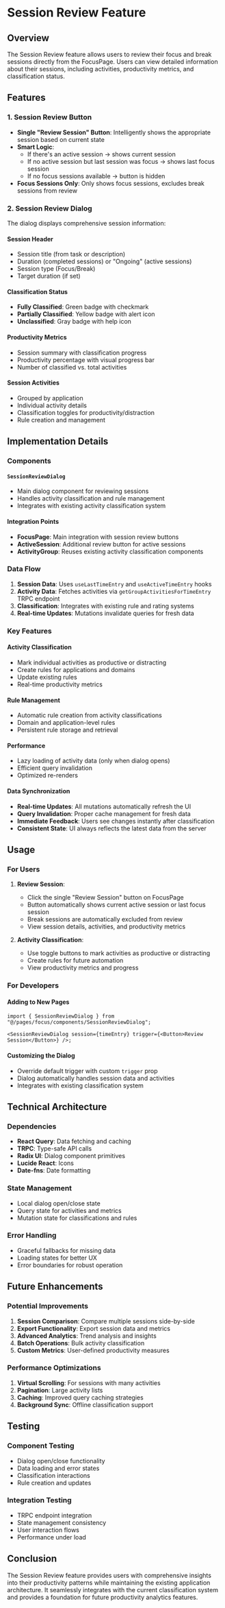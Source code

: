 # Session Review Feature

## Overview

The Session Review feature allows users to review their focus and break sessions directly from the FocusPage. Users can view detailed information about their sessions, including activities, productivity metrics, and classification status.

## Features

### 1. Session Review Button

- **Single "Review Session" Button**: Intelligently shows the appropriate session based on current state
- **Smart Logic**:
  - If there's an active session → shows current session
  - If no active session but last session was focus → shows last focus session
  - If no focus sessions available → button is hidden
- **Focus Sessions Only**: Only shows focus sessions, excludes break sessions from review

### 2. Session Review Dialog

The dialog displays comprehensive session information:

#### Session Header

- Session title (from task or description)
- Duration (completed sessions) or "Ongoing" (active sessions)
- Session type (Focus/Break)
- Target duration (if set)

#### Classification Status

- **Fully Classified**: Green badge with checkmark
- **Partially Classified**: Yellow badge with alert icon
- **Unclassified**: Gray badge with help icon

#### Productivity Metrics

- Session summary with classification progress
- Productivity percentage with visual progress bar
- Number of classified vs. total activities

#### Session Activities

- Grouped by application
- Individual activity details
- Classification toggles for productivity/distraction
- Rule creation and management

## Implementation Details

### Components

#### `SessionReviewDialog`

- Main dialog component for reviewing sessions
- Handles activity classification and rule management
- Integrates with existing activity classification system

#### Integration Points

- **FocusPage**: Main integration with session review buttons
- **ActiveSession**: Additional review button for active sessions
- **ActivityGroup**: Reuses existing activity classification components

### Data Flow

1. **Session Data**: Uses `useLastTimeEntry` and `useActiveTimeEntry` hooks
2. **Activity Data**: Fetches activities via `getGroupActivitiesForTimeEntry` TRPC endpoint
3. **Classification**: Integrates with existing rule and rating systems
4. **Real-time Updates**: Mutations invalidate queries for fresh data

### Key Features

#### Activity Classification

- Mark individual activities as productive or distracting
- Create rules for applications and domains
- Update existing rules
- Real-time productivity metrics

#### Rule Management

- Automatic rule creation from activity classifications
- Domain and application-level rules
- Persistent rule storage and retrieval

#### Performance

- Lazy loading of activity data (only when dialog opens)
- Efficient query invalidation
- Optimized re-renders

#### Data Synchronization

- **Real-time Updates**: All mutations automatically refresh the UI
- **Query Invalidation**: Proper cache management for fresh data
- **Immediate Feedback**: Users see changes instantly after classification
- **Consistent State**: UI always reflects the latest data from the server

## Usage

### For Users

1. **Review Session**:
   - Click the single "Review Session" button on FocusPage
   - Button automatically shows current active session or last focus session
   - Break sessions are automatically excluded from review
   - View session details, activities, and productivity metrics

2. **Activity Classification**:
   - Use toggle buttons to mark activities as productive or distracting
   - Create rules for future automation
   - View productivity metrics and progress

### For Developers

#### Adding to New Pages

```tsx
import { SessionReviewDialog } from "@/pages/focus/components/SessionReviewDialog";

<SessionReviewDialog session={timeEntry} trigger={<Button>Review Session</Button>} />;
```

#### Customizing the Dialog

- Override default trigger with custom `trigger` prop
- Dialog automatically handles session data and activities
- Integrates with existing classification system

## Technical Architecture

### Dependencies

- **React Query**: Data fetching and caching
- **TRPC**: Type-safe API calls
- **Radix UI**: Dialog component primitives
- **Lucide React**: Icons
- **Date-fns**: Date formatting

### State Management

- Local dialog open/close state
- Query state for activities and metrics
- Mutation state for classifications and rules

### Error Handling

- Graceful fallbacks for missing data
- Loading states for better UX
- Error boundaries for robust operation

## Future Enhancements

### Potential Improvements

1. **Session Comparison**: Compare multiple sessions side-by-side
2. **Export Functionality**: Export session data and metrics
3. **Advanced Analytics**: Trend analysis and insights
4. **Batch Operations**: Bulk activity classification
5. **Custom Metrics**: User-defined productivity measures

### Performance Optimizations

1. **Virtual Scrolling**: For sessions with many activities
2. **Pagination**: Large activity lists
3. **Caching**: Improved query caching strategies
4. **Background Sync**: Offline classification support

## Testing

### Component Testing

- Dialog open/close functionality
- Data loading and error states
- Classification interactions
- Rule creation and updates

### Integration Testing

- TRPC endpoint integration
- State management consistency
- User interaction flows
- Performance under load

## Conclusion

The Session Review feature provides users with comprehensive insights into their productivity patterns while maintaining the existing application architecture. It seamlessly integrates with the current classification system and provides a foundation for future productivity analytics features.
